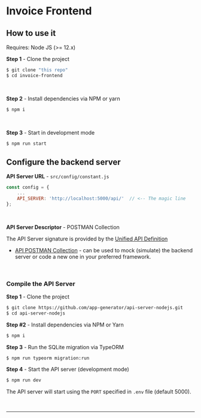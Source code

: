 # Invoice Frontend

## How to use it

Requires:
Node JS (>= 12.x)

**Step 1** - Clone the project

```bash
$ git clone "this repo"
$ cd invoice-frontend
```

<br >

**Step 2** - Install dependencies via NPM or yarn

```bash
$ npm i
```

<br />

**Step 3** - Start in development mode

```bash
$ npm run start 
```

## Configure the backend server

**API Server URL** - `src/config/constant.js` 

```javascript
const config = {
    ...
    API_SERVER: 'http://localhost:5000/api/'  // <-- The magic line
};
```

<br />

**API Server Descriptor** - POSTMAN Collection

The API Server signature is provided by the [Unified API Definition](https://docs.gmail.com/boilerplate-code/api-unified-definition)

- [API POSTMAN Collection](https://github.com/app-generator/api-server-unified/blob/main/api.postman_collection.json) - can be used to mock (simulate) the backend server or code a new one in your preferred framework. 

<br />

### Compile the API Server

**Step 1** - Clone the project

```bash
$ git clone https://github.com/app-generator/api-server-nodejs.git
$ cd api-server-nodejs
```

**Step #2** - Install dependencies via NPM or Yarn

```bash
$ npm i
```

**Step 3** - Run the SQLite migration via TypeORM

```
$ npm run typeorm migration:run
```

**Step 4** - Start the API server (development mode)

```bash
$ npm run dev
```

The API server will start using the `PORT` specified in `.env` file (default 5000).

<br /> 

---
